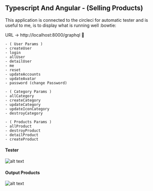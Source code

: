 ## Typescript And Angular - (Selling Products)

This application is connected to the circleci for automatic tester and is useful to me,
is to display what is running well :bowtie:

URL -> http://localhost:8000/graphql :link:

```
- ( User Params )
- createUser
- login
- allUser
- detailUser
- me
- reset
- updateAccounts
- updateAvatar
- password (change Password)
```

```
- ( Category Params )
- allCategory
- createCategory
- updateCategory
- updateIconCategory
- destroyCategory
```

```
- ( Products Params )
- allProduct
- destroyProduct
- detailProduct
- createProduct
```

#### Tester

![alt text](https://scontent.fsrg1-1.fna.fbcdn.net/v/t1.6435-9/175322201_1389448468055237_1199650297230663028_n.jpg?_nc_cat=109&ccb=1-3&_nc_sid=730e14&_nc_eui2=AeHoOdUjDfo488eSDCOFLYZmJ0BJmqJx7TcnQEmaonHtN3cE4tdZczuSEL4bo9m_UCdcud7KbRa39DytSzMPkeTq&_nc_ohc=2ROvYB3FO7QAX_Kx0TI&_nc_ht=scontent.fsrg1-1.fna&oh=ff2ea9c54e438f1c1b54c4a0c69034fc&oe=60A2EEA7)

#### Output Products

![alt text](https://scontent.fsrg1-1.fna.fbcdn.net/v/t1.6435-9/174283192_1389448471388570_8666543218308233163_n.jpg?_nc_cat=101&ccb=1-3&_nc_sid=730e14&_nc_eui2=AeEN82weknll1EO1GNk9bChtVKIz1rxjCXpUojPWvGMJehdHAFtIbhYdTH26dgcqrcVFI717GwQwjLiYfke0KodG&_nc_ohc=Sbm5-s8Ep1gAX8sEP-u&_nc_ht=scontent.fsrg1-1.fna&oh=79ec06f23f7031d46dcb24e61a9f2b09&oe=60A32097)
